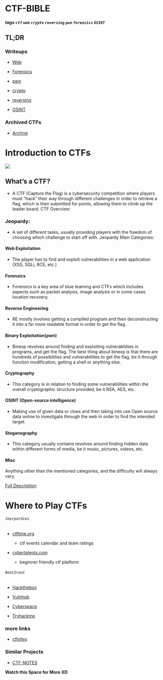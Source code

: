 # CTF-BIBLE

##### tags `ctf` `web` `crypto` `reversing` `pwn` `forensics` `OSINT` 
## TL;DR 
### Writeups

- [Web](./Web)

- [Forensics](./forensics)

- [pwn](./pwn)

- [crypto](./crypto)

- [reversing](./reversing)

- [OSINT](./Osint)

### Archived CTFs 

- [Archive](https://github.com/sajjadium/CTFium)




# Introduction to CTFs
![](ctf.jpg)
## What’s a CTF?
- A CTF (Capture the Flag) is a cybersecurity competition where players must “hack” their way through different challenges in order to retrieve a flag, which is then submitted for points, allowing them to climb up the leader board.
CTF Overview:
### Jeopardy:
- A set of different tasks, usually providing players with the freedom of choosing which challenge to start off with.
Jeopardy Main Categories:

#### Web Exploitation
- The player has to find and exploit vulnerabilities in a web application (XSS, SQLi, RCE, etc.)

#### Forensics
- Forensics is a key area of blue teaming and CTFs which includes aspects such as packet analysis, image analysis or in some cases location recovery.

#### Reverse Engineering
- RE mostly involves getting a compiled program and then deconstructing it into a far more readable format in order to get the flag.

#### Binary Exploitation(pwn)
- Binexp revolves around finding and exploiting vulnerabilities in programs, and get the flag. The best thing about binexp is that there are hundreds of possibilities and vulnerabilities to get the flag, be it through function modification, getting a shell or anything else.

#### Cryptography
- This category is in relation to finding some vulnerabilities within the overall cryptographic structure provided, be it RSA, AES, etc.

#### OSINT (Open-source intelligence)
- Making use of given data or clues and then taking into use Open source data online to investigate through the web in order to find the intended target.

#### Steganography
- This category usually contains revolves around finding hidden data within different forms of media, be it music, pictures, videos, etc.

#### Misc
Anything other than the mentioned categories, and the difficulty will always vary.

<a href="https://medium.com/bugbountywriteup/intro-to-ctfs-164a03fb9e60">Full Description</a>


# Where to Play CTFs
###### `Jeorpardies`

- <a href="https://ctftime.org">ctftime.org</a>
  - ctf events calendar and team ratings


- <a href="https://cybertalents.com">cybertalents.com</a>
  - beginner friendly ctf platform 
  
###### `Boot2root`

- [Hackthebox](https://hackthebox.eu)

- [Vulnhub](https://vulnhub.com)

- [Cyberspace](https://ctf.cyberspace.co.ke)

- [Tryhackme](https://tryhackme.com)



### more links

- [ctfsites](https://ctfsites.github.io)


### Similar Projects

- [CTF-NOTES](https://github.com/lanjelot/ctfs)

<b>Watch this Space for More XD</b>


